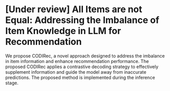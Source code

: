 # [Under review] All Items are not Equal: Addressing the Imbalance of Item Knowledge in LLM for Recommendation


We propose CODIRec, a novel approach designed to address the imbalance in item information and enhance recommendation performance. The proposed CODIRec applies a contrastive decoding strategy to effectively supplement information and guide the model away from inaccurate predictions. The proposed method is implemented during the inference stage.
